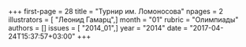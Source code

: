 +++
first-page = 28
title = "Турнир им. Ломоносова"
npages = 2
illustrators = [ "Леонид Гамарц",]
month = "01"
rubric = "Олимпиады"
authors = []
issues = [ "2014_01",]
year = "2014"
date = "2017-04-24T15:37:57+03:00"
+++
